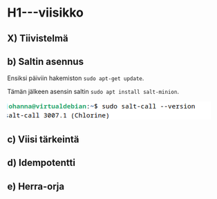 # H1---viisikko
## X) Tiivistelmä

## b) Saltin asennus
Ensiksi päiviin hakemiston `sudo apt-get update`.

Tämän jälkeen asensin saltin `sudo apt install salt-minion`.


![Tarkistin mikä versio on käytössä `sudo salt-call --version`.](https://github.com/JohannaLap/H1---viisikko/blob/5bac7a744ed3abbeaca270ce3e7ea78e603e10e1/salt%20call%20version.png)

## c) Viisi tärkeintä

## d) Idempotentti

## e) Herra-orja

